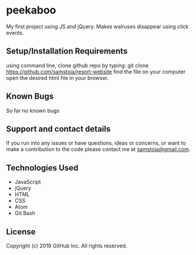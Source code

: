 # peekaboo
My first project using JS and jQuery.  Makes walruses disappear using click events.


## Setup/Installation Requirements
using command line, clone github repo by typing: git clone https://github.com/samstoia/resort-website
find the file on your computer
open the desired html file in your browser.
## Known Bugs
So far no known bugs

## Support and contact details
If you run into any issues or have questions, ideas or concerns, or want to make a contribution to the code please contact me at samstoia@gmail.com.

## Technologies Used
* JavaScript
* jQuery
* HTML
* CSS
* Atom
* Git Bash
## License
Copyright (c) 2019 GitHub Inc. All rights reserved.
